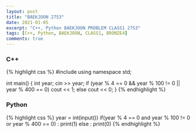 ```yaml
---
layout: post
title: "BAEKJOON 2753"
date: 2021-01-05
excerpt: "C++, Python BAEKJOON PROBLEM CLASS1 2753"
tags: [C++, Python, BAEKJOON, CLASS1, BRONZE4]
comments: true
---
```


### C++
{% highlight css %}
#include <iostream>
using namespace std;

int main()
{
	int year;
	cin >> year;
	if (year % 4 == 0 && year % 100 != 0 || year % 400 == 0) cout << 1;
	else cout << 0;
}
{% endhighlight %}

### Python
{% highlight css %}
year = int(input())
if(year % 4 == 0 and year % 100 != 0 or year % 400 == 0) : print(1)
else : print(0)
{% endhighlight %}